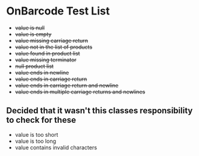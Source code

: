# OnBarcode Test List

- ~~value is null~~
- ~~value is empty~~
- ~~value missing carriage return~~
- ~~value not in the list of products~~
- ~~value found in product list~~
- ~~value missing terminator~~
- ~~null product list~~
- ~~value ends in newline~~
- ~~value ends in carriage return~~
- ~~value ends in carriage return and newline~~
- ~~value ends in multiple carriage returns and newlines~~

## Decided that it wasn't this classes responsibility to check for  these
- value is too short
- value is too long
- value contains invalid characters
